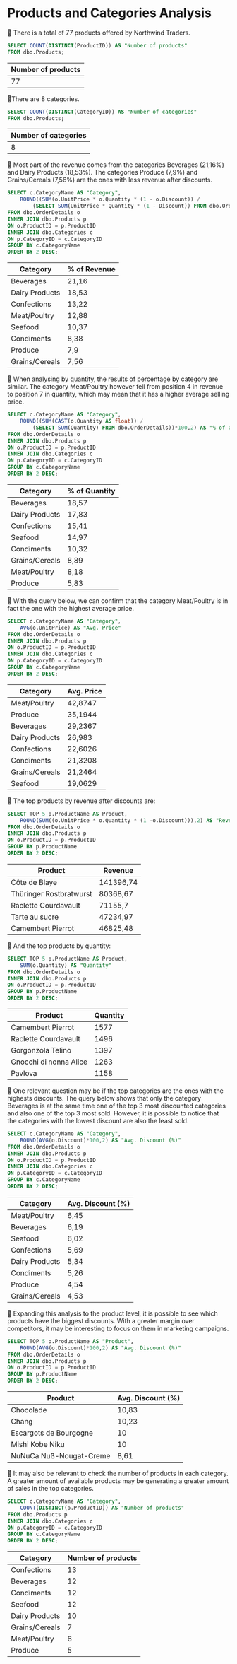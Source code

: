 # Products and Categories Analysis

🔹 There is a total of 77 products offered by Northwind Traders.

```sql
SELECT COUNT(DISTINCT(ProductID)) AS "Number of products"
FROM dbo.Products;
```

|Number of products|
|-----|
|77|

🔹There are 8 categories.

```sql
SELECT COUNT(DISTINCT(CategoryID)) AS "Number of categories"
FROM dbo.Products;
```

|Number of categories|
|-----|
|8|


🔹 Most part of the revenue comes from the categories Beverages (21,16%) and Dairy Products (18,53%). The categories Produce (7,9%) and Grains/Cereals (7,56%) are the ones with less revenue after discounts.

```sql
SELECT c.CategoryName AS "Category",
	ROUND((SUM(o.UnitPrice * o.Quantity * (1 - o.Discount)) / 
		(SELECT SUM(UnitPrice * Quantity * (1 - Discount)) FROM dbo.OrderDetails))*100,2) AS "% of Revenue"
FROM dbo.OrderDetails o
INNER JOIN dbo.Products p
ON o.ProductID = p.ProductID
INNER JOIN dbo.Categories c
ON p.CategoryID = c.CategoryID
GROUP BY c.CategoryName
ORDER BY 2 DESC;
```

|Category|% of Revenue|
|-----|-----|
|Beverages|21,16|
|Dairy Products|18,53|
|Confections|13,22|
|Meat/Poultry|12,88|
|Seafood|10,37|
|Condiments|8,38|
|Produce|7,9|
|Grains/Cereals|7,56|

🔹 When analysing by quantity, the results of percentage by category are similar. The category Meat/Poultry however fell from position 4 in revenue to position 7 in quantity, which may mean that it has a higher average selling price.

```sql
SELECT c.CategoryName AS "Category",
	ROUND((SUM(CAST(o.Quantity AS float)) /
		(SELECT SUM(Quantity) FROM dbo.OrderDetails))*100,2) AS "% of Quantity"
FROM dbo.OrderDetails o
INNER JOIN dbo.Products p
ON o.ProductID = p.ProductID
INNER JOIN dbo.Categories c
ON p.CategoryID = c.CategoryID
GROUP BY c.CategoryName
ORDER BY 2 DESC;
```

|Category|% of Quantity|
|-----|-----|
|Beverages|18,57|
|Dairy Products|17,83|
|Confections|15,41|
|Seafood|14,97|
|Condiments|10,32|
|Grains/Cereals|8,89|
|Meat/Poultry|8,18|
|Produce|5,83|

🔹 With the query below, we can confirm that the category Meat/Poultry is in fact the one with the highest average price.

```sql
SELECT c.CategoryName AS "Category",
	AVG(o.UnitPrice) AS "Avg. Price"
FROM dbo.OrderDetails o
INNER JOIN dbo.Products p
ON o.ProductID = p.ProductID
INNER JOIN dbo.Categories c
ON p.CategoryID = c.CategoryID
GROUP BY c.CategoryName
ORDER BY 2 DESC;
```

|Category|Avg. Price|
|-----|-----|
|Meat/Poultry|42,8747|
|Produce|35,1944|
|Beverages|29,2367|
|Dairy Products|26,983|
|Confections|22,6026|
|Condiments|21,3208|
|Grains/Cereals|21,2464|
|Seafood|19,0629|

🔹 The top products by revenue after discounts are:

```sql
SELECT TOP 5 p.ProductName AS Product,
	ROUND(SUM((o.UnitPrice * o.Quantity * (1 -o.Discount))),2) AS "Revenue"
FROM dbo.OrderDetails o
INNER JOIN dbo.Products p
ON o.ProductID = p.ProductID
GROUP BY p.ProductName
ORDER BY 2 DESC;
```

|Product|Revenue|
|-----|-----|
|Côte de Blaye|141396,74|
|Thüringer Rostbratwurst|80368,67|
|Raclette Courdavault|71155,7|
|Tarte au sucre|47234,97|
|Camembert Pierrot|46825,48|

🔹 And the top products by quantity:

```sql
SELECT TOP 5 p.ProductName AS Product,
	SUM(o.Quantity) AS "Quantity"
FROM dbo.OrderDetails o
INNER JOIN dbo.Products p
ON o.ProductID = p.ProductID
GROUP BY p.ProductName
ORDER BY 2 DESC;
```

|Product|Quantity|
|-----|-----|
|Camembert Pierrot|1577|
|Raclette Courdavault|1496|
|Gorgonzola Telino|1397|
|Gnocchi di nonna Alice|1263|
|Pavlova|1158|

🔹 One relevant question may be if the top categories are the ones with the highests discounts. The query below shows that only the category Beverages is at the same time one of the top 3 most discounted categories and also one of the top 3 most sold. However, it is possible to notice that the categories with the lowest discount are also the least sold.

```sql
SELECT c.CategoryName AS "Category",
	ROUND(AVG(o.Discount)*100,2) AS "Avg. Discount (%)"
FROM dbo.OrderDetails o
INNER JOIN dbo.Products p
ON o.ProductID = p.ProductID
INNER JOIN dbo.Categories c
ON p.CategoryID = c.CategoryID
GROUP BY c.CategoryName
ORDER BY 2 DESC;
```

|Category|Avg. Discount (%)|
|-----|-----|
|Meat/Poultry|6,45|
|Beverages|6,19|
|Seafood|6,02|
|Confections|5,69|
|Dairy Products|5,34|
|Condiments|5,26|
|Produce|4,54|
|Grains/Cereals|4,53|

🔹 Expanding this analysis to the product level, it is possible to see which products have the biggest discounts. With a greater margin over competitors, it may be interesting to focus on them in marketing campaigns.

```sql
SELECT TOP 5 p.ProductName AS "Product",
	ROUND(AVG(o.Discount)*100,2) AS "Avg. Discount (%)"
FROM dbo.OrderDetails o
INNER JOIN dbo.Products p
ON o.ProductID = p.ProductID
GROUP BY p.ProductName
ORDER BY 2 DESC;
```

|Product|Avg. Discount (%)|
|-----|-----|
|Chocolade|10,83|
|Chang|10,23|
|Escargots de Bourgogne|10|
|Mishi Kobe Niku|10|
|NuNuCa Nuß-Nougat-Creme|8,61|

🔹 It may also be relevant to check the number of products in each category. A greater amount of available products may be generating a greater amount of sales in the top categories.

```sql
SELECT c.CategoryName AS "Category",
	COUNT(DISTINCT(p.ProductID)) AS "Number of products"
FROM dbo.Products p
INNER JOIN dbo.Categories c
ON p.CategoryID = c.CategoryID
GROUP BY c.CategoryName
ORDER BY 2 DESC;
```

|Category|Number of products|
|-----|-----|
|Confections|13|
|Beverages|12|
|Condiments|12|
|Seafood|12|
|Dairy Products|10|
|Grains/Cereals|7|
|Meat/Poultry|6|
|Produce|5|